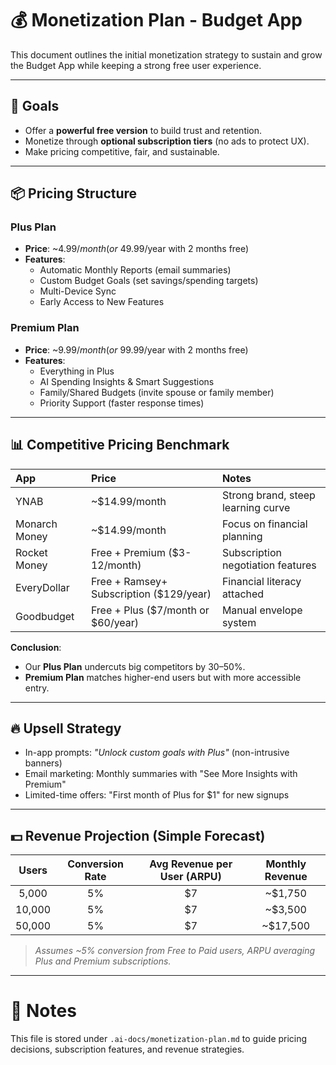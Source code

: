# 💰 Monetization Plan - Budget App

This document outlines the initial monetization strategy to sustain and grow the Budget App while keeping a strong free user experience.

---

## 🎯 Goals

- Offer a **powerful free version** to build trust and retention.
- Monetize through **optional subscription tiers** (no ads to protect UX).
- Make pricing competitive, fair, and sustainable.

---

## 📦 Pricing Structure

### Plus Plan
- **Price**: ~$4.99/month (or ~$49.99/year with 2 months free)
- **Features**:
  - Automatic Monthly Reports (email summaries)
  - Custom Budget Goals (set savings/spending targets)
  - Multi-Device Sync
  - Early Access to New Features

### Premium Plan
- **Price**: ~$9.99/month (or ~$99.99/year with 2 months free)
- **Features**:
  - Everything in Plus
  - AI Spending Insights & Smart Suggestions
  - Family/Shared Budgets (invite spouse or family member)
  - Priority Support (faster response times)

---

## 📊 Competitive Pricing Benchmark

| App | Price | Notes |
|:---|:-----|:------|
| YNAB | ~$14.99/month | Strong brand, steep learning curve |
| Monarch Money | ~$14.99/month | Focus on financial planning |
| Rocket Money | Free + Premium ($3-12/month) | Subscription negotiation features |
| EveryDollar | Free + Ramsey+ Subscription ($129/year) | Financial literacy attached |
| Goodbudget | Free + Plus ($7/month or $60/year) | Manual envelope system |

**Conclusion**:  
- Our **Plus Plan** undercuts big competitors by 30–50%.
- **Premium Plan** matches higher-end users but with more accessible entry.

---

## 🔥 Upsell Strategy

- In-app prompts: *"Unlock custom goals with Plus"* (non-intrusive banners)
- Email marketing: Monthly summaries with "See More Insights with Premium"
- Limited-time offers: "First month of Plus for $1" for new signups

---

## 💵 Revenue Projection (Simple Forecast)

| Users | Conversion Rate | Avg Revenue per User (ARPU) | Monthly Revenue |
|:-----:|:---------------:|:---------------------------:|:---------------:|
| 5,000 | 5% | $7 | ~$1,750 |
| 10,000 | 5% | $7 | ~$3,500 |
| 50,000 | 5% | $7 | ~$17,500 |

> *Assumes ~5% conversion from Free to Paid users, ARPU averaging Plus and Premium subscriptions.*

---

# 📂 Notes

This file is stored under `.ai-docs/monetization-plan.md` to guide pricing decisions, subscription features, and revenue strategies.
